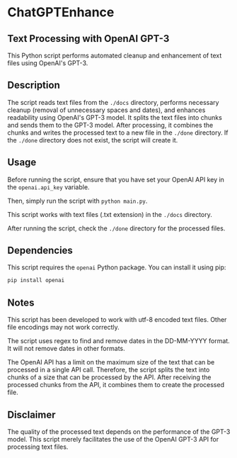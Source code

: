 # ChatGPTEnhance
## Text Processing with OpenAI GPT-3

This Python script performs automated cleanup and enhancement of text files using OpenAI's GPT-3. 

## Description

The script reads text files from the `./docs` directory, performs necessary cleanup (removal of unnecessary spaces and dates), and enhances readability using OpenAI's GPT-3 model. It splits the text files into chunks and sends them to the GPT-3 model. After processing, it combines the chunks and writes the processed text to a new file in the `./done` directory. If the `./done` directory does not exist, the script will create it.

## Usage

Before running the script, ensure that you have set your OpenAI API key in the `openai.api_key` variable. 

Then, simply run the script with `python main.py`.

This script works with text files (.txt extension) in the `./docs` directory.

After running the script, check the `./done` directory for the processed files.

## Dependencies

This script requires the `openai` Python package. You can install it using pip:

```bash
pip install openai
```

## Notes

This script has been developed to work with utf-8 encoded text files. Other file encodings may not work correctly.

The script uses regex to find and remove dates in the DD-MM-YYYY format. It will not remove dates in other formats.

The OpenAI API has a limit on the maximum size of the text that can be processed in a single API call. Therefore, the script splits the text into chunks of a size that can be processed by the API. After receiving the processed chunks from the API, it combines them to create the processed file.

## Disclaimer

The quality of the processed text depends on the performance of the GPT-3 model. This script merely facilitates the use of the OpenAI GPT-3 API for processing text files.
